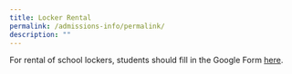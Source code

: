 ```yaml
---
title: Locker Rental
permalink: /admissions-info/permalink/
description: ""
---
```

For rental of school lockers, students should fill in the Google Form [here](https://docs.google.com/forms/d/e/1FAIpQLSfLPRggRwovT8QNYJljwvDXE7VlXEIEYGU31UOvhjnWRRDZ3A/viewform).